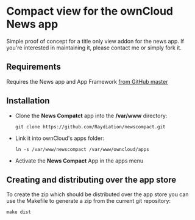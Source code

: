 # Compact view for the ownCloud News app

Simple proof of concept for a title only view addon for the news app. If you're interested in maintaining it, please contact me or simply fork it.

## Requirements

Requires the News app and App Framework [from GitHub master](https://github.com/owncloud/news#git-development-version)

## Installation

- Clone the **News Compatct** app into the **/var/www** directory:

      git clone https://github.com/Raydiation/newscompact.git

- Link it into ownCloud's apps folder:

      ln -s /var/www/newscompact /var/www/owncloud/apps

- Activate the **News Compact** App in the apps menu

## Creating and distributing over the app store

To create the zip which should be distributed over the app store you can use the Makefile to generate a zip from the current git repository:

    make dist
